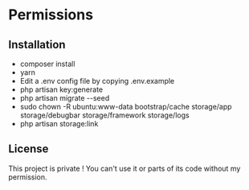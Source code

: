 # Permissions

## Installation

- composer install
- yarn
- Edit a .env config file by copying .env.example
- php artisan key:generate
- php artisan migrate --seed
- sudo chown -R ubuntu:www-data bootstrap/cache storage/app storage/debugbar storage/framework storage/logs
- php artisan storage:link

## License

This project is private ! You can't use it or parts of its code without my permission.